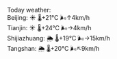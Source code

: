 Today weather:  
Beijing: ☀️   🌡️+21°C 🌬️↑4km/h  
Tianjin: ☀️   🌡️+24°C 🌬️→4km/h  
Shijiazhuang: 🌦   🌡️+19°C 🌬️→15km/h  
Tangshan: 🌦   🌡️+20°C 🌬️↖9km/h  
